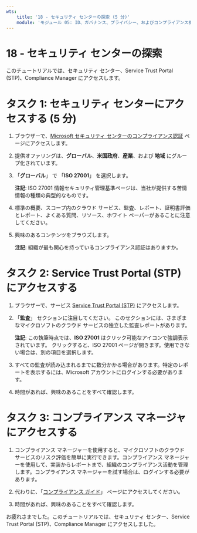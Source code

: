 ```yaml
---
wts:
    title: '18 - セキュリティ センターの探索 (5 分)'
    module: 'モジュール 05: ID、ガバナンス、プライバシー、およびコンプライアンス機能に関する説明'
---
```

# 18 - セキュリティ センターの探索

このチュートリアルでは、セキュリティ センター、Service Trust Portal (STP)、Compliance Manager にアクセスします。

# タスク 1: セキュリティ センターにアクセスする (5 分)

1. ブラウザーで、[Microsoft セキュリティ センターのコンプライアンス認証](https://docs.microsoft.com/ja-jp/microsoft-365/compliance/offering-home) ページにアクセスします。

2. 提供オファリングは、**グローバル**、**米国政府**、**産業**、および **地域** にグループ化されています。

3. 「**グローバル**」 で 「**ISO 27001**」 を選択します。 

    **注記**: ISO 27001 情報セキュリティ管理基準ページは、当社が提供する苦情情報の種類の典型的なものです。

4. 標準の概要、スコープ内のクラウド サービス、監査、レポート、証明書評価とレポート、よくある質問、リソース、ホワイト ペーパーがあることに注意してください。 

5. 興味のあるコンテンツをブラウズします。

    **注記**: 組織が最も関心を持っているコンプライアンス認証はありますか。

# タスク 2: Service Trust Portal (STP) にアクセスする

1. ブラウザーで、サービス [Service Trust Portal (STP)](https://servicetrust.microsoft.com) にアクセスします。

2. 「**監査**」 セクションに注目してください。  このセクションには、さまざまなマイクロソフトのクラウド サービスの独立した監査レポートがあります。

    **注記**: この執筆時点では、**ISO 27001** はクリック可能なアイコンで強調表示されています。  クリックすると、ISO 27001 ページが開きます。使用できない場合は、別の項目を選択します。 

3. すべての監査が読み込まれるまでに数分かかる場合があります。特定のレポートを表示するには、Microsoft アカウントにログインする必要があります。

4. 時間があれば、興味のあることをすべて確認します。 

# タスク 3: コンプライアンス マネージャにアクセスする

1. コンプライアンス マネージャーを使用すると、マイクロソフトのクラウド サービスのリスク評価を簡単に実行できます。コンプライアンス マネージャーを使用して、実装からレポートまで、組織のコンプライアンス活動を管理します。コンプライアンス マネージャーを試す場合は、ログインする必要があります。

2. 代わりに、「[コンプライアンス ガイド](https://servicetrust.microsoft.com/Documents/TrustDocuments)」 ページにアクセスしてください。  

3. 時間があれば、興味のあることをすべて確認します。 

お疲れさまでした。このチュートリアルでは、セキュリティ センター、Service Trust Portal (STP)、Compliance Manager にアクセスしました。
